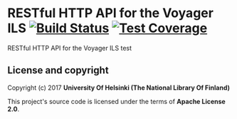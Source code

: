 # RESTful HTTP API for the Voyager ILS [![Build Status](https://travis-ci.org/NatLibFi/voyager-http-api.svg)](https://travis-ci.org/NatLibFi/voyager-http-api) [![Test Coverage](https://codeclimate.com/github/NatLibFi/voyager-http-api/badges/coverage.svg)](https://codeclimate.com/github/NatLibFi/voyager-http-api/coverage)

RESTful HTTP API for the Voyager ILS
test
## License and copyright

Copyright (c) 2017 **University Of Helsinki (The National Library Of Finland)**

This project's source code is licensed under the terms of **Apache License 2.0**.
